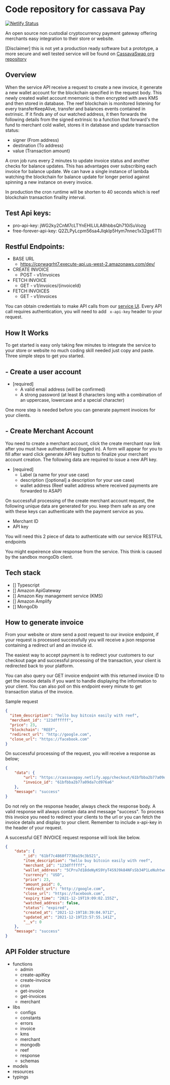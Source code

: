 # Code repository for cassava Pay

[![Netlify Status](https://api.netlify.com/api/v1/badges/97533f6f-5bb3-48d0-9a3e-56c159986c37/deploy-status)](https://app.netlify.com/sites/cassavapay/deploys)

An open source non custodial cryptocurrency payment gateway offering merchants easy integration to their store or website.

[Disclaimer] this is not yet a production ready software but a prototype, a more secure and well tested service will be found on [CassavaSwap org repository](https://github.com/cassavaswap)

## Overview

When the service API receive a request to create a new invoice, it generate a new wallet account for the blockchain specified in the request body.
This newly created wallet account mnemonic is then encrypted with aws KMS and then stored in database.
The reef blockchain is monitored listening for every transferKeepAlive, transfer and balances events contained in extrinsic. If it finds any of our watched address, it then forwards the following details from the signed extrinsic to a function that forward's the fund to merchant cold wallet, stores it in database and update transaction status:

- signer (From address)
- destination (To address)
- value (Transaction amount)

A cron job runs every 2 minutes to update invoice status and another checks for balance updates. This has advantages over subscribing each invoice for balance update.
We can have a single instance of lambda watching the blockchain for balance update for longer period against spinning a new instance on every invoice.

In production the cron runtime will be shorten to 40 seconds which is reef blockchain transaction finality interval.

## Test Api keys:

- pro-api-key: jWG2ky2CnM7cLTYnEHILULA8hbbsQh710iSuVozg
- free-forever-api-key: Q2ZLPyLcpm56sa4JIqkIp5Hym7nnec1x32gs6TTI

## Restful Endpoints:

- BASE URL
  - https://cprwagrht7.execute-api.us-west-2.amazonaws.com/dev/
- CREATE INVOICE
  - POST - v1/invoices
- FETCH INVOICE
  - GET - v1/invoices/{invoiceId}
- FETCH INVOICES
  - GET - v1/invoices

You can obtain credentials to make API calls from our [service UI](https://cassavapay.netlify.app). Every API call requires authentication, you will need to add ` x-api-key` header to your request.

## How It Works

To get started is easy only taking few minutes to integrate the service to your store or website no much coding skill needed just copy and paste. Three simple steps to get you started.

## - Create a user account

- [required]
  - A valid email address (will be confirmed)
  - A strong password (at least 8 characters long with a combination of an uppercase, lowercase and a special character)

One more step is needed before you can generate payment invoices for your clients.

## - Create Merchant Account

You need to create a merchant account, click the create merchant nav link after you must have authenticated (logged in). A form will appear for you to fill after ward click generate API key button to finalize your merchant account creation. The following data are required to issue a new API key.

- [required]
  - Label (a name for your use case)
  - description ([optional] a description for your use case)
  - wallet address (Reef wallet address where received payments are forwarded to ASAP)

On successfull processing of the create merchant account request, the following unique data are generated for you. keep them safe as any one with these keys can authenticate with the payment service as you.

- Merchant ID
- API key

You will need this 2 piece of data to authenticate with our service RESTFUL endpoints

You might expeirence slow response from the service. This think is caused by the sandbox mongoDb client.

## Tech stack

- [] Typescript
- [] Amazon ApiGateway
- [] Amazon Key management service (KMS)
- [] Amazon Amplify
- [] MongoDb

## How to generate invoice

From your website or store send a post request to our invoice endpoint, if your request is processed successfully you will receive a json response containing a redirect url and an invoice id.

The easiest way to accept payment is to redirect your customers to our checkout page and successful processing of the transaction, your client is redirected back to your platform.

You can also query our GET invoice endpoint with this returned invoice ID to get the invoice details if you want to handle displaying the information to your client. You can also poll on this endpoint every minute to get transaction status of the invoice.

Sample request

```JSON
{
  "item_description": "hello buy bitcoin easily with reef",
  "merchant_id": "123dffffff",
  "price": 23,
  "blockchain": "REEF",
  "redirect_url": "http://google.com",
  "close_url": "https://facebook.com"
}
```

On successful processing of the request, you will receive a response as below;

```JSON
{
    "data": {
        "url": "https://cassavapay.netlify.app/checkout/61bfbba2b77a09da7cd976a6",
        "invoice_id": "61bfbba2b77a09da7cd976a6"
    },
    "message": "success"
}
```

Do not rely on the response header, always check the response body. A valid response will always contain data and message "success".
To process this invoice you need to redirect your clients to the url or you can fetch the invoice details and display to your client.
Remember to include x-api-key in the header of your request.

A successful GET INVOICE request response will look like below.

```JSON
{
    "data": {
        "_id": "61bf7c4860f7730a19c3b521",
        "item_description": "hello buy bitcoin easily with reef",
        "merchant_id": "123dffffff",
        "wallet_address": "5CPru7d18deNyKS9YyT4S9J9k84NFsSb34P1LeNuhtwue3Wx",
        "currency": "USD",
        "price": 23,
        "amount_paid": 0,
        "redirect_url": "http://google.com",
        "close_url": "https://facebook.com",
        "expiry_time": "2021-12-19T19:09:02.155Z",
        "watched_address": false,
        "status": "expired",
        "created_at": "2021-12-19T18:39:04.971Z",
        "updated_at": "2021-12-19T23:57:55.141Z",
        "__v": 0
    },
    "message": "success"
}
```

## API Folder structure

- functions
  - admin
  - create-apiKey
  - create-invoice
  - cron
  - get-invoice
  - get-invoices
  - merchant
- libs
  - configs
  - constants
  - errors
  - invoice
  - kms
  - merchant
  - mongodb
  - reef
  - response
  - schemas
- models
- resources
- typings
